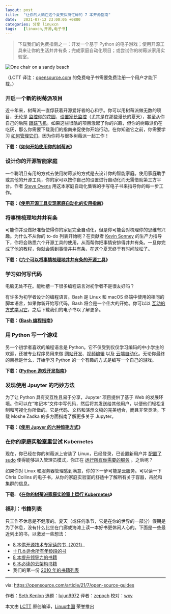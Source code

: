 ```yaml
---
layout: post
title:	"让你的大脑在这个夏天保持忙碌的 7 本开源指南"
date:	2021-07-12 23:00:05 +0800 
categories:	分享 linuxcn 
tags:	[linuxcn,开源,电子书]
---
```




> 
> 下载我们的免费指南之一：开发一个基于 Python 的电子游戏；使用开源工具来让你的生活井井有条；完成家庭自动化项目；或尝试你的树莓派家用实验室。
> 
> 
> 


![](/Asserts/Images//attachment/album/202107/12/225953hynu3qud32s1jn1z.jpg "One chair on a sandy beach")


（LCTT 译注：[opensource.com](http://opensource.com) 的免费电子书需要免费注册一个用户才能下载。）


### 开启一个新的树莓派项目


近十年来，树莓派一直俘获着开源爱好者的心和手。你可以用树莓派做无数的项目，无论是 [监控你的花园](https://opensource.com/article/21/5/monitor-greenhouse-open-source)、[设置家长监控](https://opensource.com/article/21/3/raspberry-pi-parental-control)（尤其是在那些漫长的夏天），甚至从你自己的后院 [跟踪飞机](https://opensource.com/article/21/3/tracking-flights-raspberry-pi)。如果这些很酷的项目激起了你的兴趣，但你的树莓派仍在吃灰，那么你需要下载我们的指南来促使你开始行动。在你知道它之前，你需要学习 [如何管理它们](https://opensource.com/article/21/5/raspberry-pi-cockpit)，因为你将与很多树莓派一起工作！


**下载：《[如何开始使用你的树莓派](https://opensource.com/downloads/raspberry-pi-guide)》**


### 设计你的开源智能家庭


一个聪明且有用的方式去使用树莓派的方式是去设计你的智能家庭。使用家庭助手或其他的开源工具，你的家可以按你自己的设置进行自动化而无需借助第三方平台。作者 [Steve Ovens](https://opensource.com/downloads/home-automation-ebook) 用这本家庭自动化集锦的手写电子书来指导你的每一步工作。


**下载：《[使用开源工具实现家庭自动化的实用指南](https://opensource.com/downloads/home-automation-ebook)》**


### 将事情梳理地井井有条


可能你并没做好准备使得你的家庭完全自动化，但是你可能会对梳理你的思维有兴趣。为什么不从你的 to-do 列表开始呢？在贡献者 [Kevin Sonney](https://opensource.com/users/ksonney) 的生产力指导下，你将会熟悉六个开源工具的使用，从而帮你把事情安排得井井有条。一旦你完成了他的教程，你就会感到事情井井有条，在这个夏天终于有时间放松了。


**下载：《[六个可以将事情梳理地井井有条的开源工具](https://opensource.com/downloads/organization-tools)》**


### 学习如何写代码


电脑无处不在。能吐槽一下很多编程语言对初学者不是很友好吗？


有许多为初学者设计的编程语言。Bash 是 Linux 和 macOS 终端中使用的相同的脚本语言，如果你新开始写代码，Bash 将会是一个伟大的开始。你可以以 [互动的方式学习它](https://opensource.com/article/19/10/learn-bash-command-line-games#bashcrawl)，之后下载我们的电子书以了解更多。


**下载：《[Bash 编程指南](https://opensource.com/downloads/bash-programming-guide)》**


### 用 Python 写一个游戏


另一个初学者喜欢的编程语言是 Python。它不仅受到仅仅学习编码的中小学生的欢迎，还被专业程序员用来做 [网站开发](https://opensource.com/article/18/4/flask)、[视频编辑](https://opensource.com/article/21/2/linux-python-video) 以及 [云端自动化](https://opensource.com/article/19/2/quickstart-guide-ansible)。无论你最终的目标是什么，开始学习 Python 的一个有趣的方式是编写一个自己的游戏。


**下载：《[Python 游戏开发指南](https://opensource.com/downloads/python-gaming-ebook)》**


### 发现使用 Jpuyter 的巧妙方法


为了让 Python 具有交互性且易于分享，Jupyter 项目提供了基于 Web 的发展环境。你可以在“笔记本”文件中写代码，然后将其发送给其他用户，以便他们轻松复制和可视化你所做的。它是代码、文档和演示文稿的完美组合，而且非常灵活。下载 Moshe Zadka 的多方面指南了解更多关于 Jupyter。


**下载：《[使用 Jupyer 的六种惊艳方式](https://opensource.com/downloads/jupyter-guide)》**


### 在你的家庭实验室里尝试 Kubernetes


现在，你已经在你的树莓派上安装了 Linux，已经登录，已设置新用户并 [配置了 sudo](https://opensource.com/article/19/10/know-about-sudo) 使得能够进入管理员模式，你正在 [运行所有你需要的服务](https://opensource.com/article/20/5/systemd-units) 。之后呢？


如果你对 Linux 和服务器管理感到满意，你的下一步可能是云服务。可以读一下 Chris Collins 的电子书，从你的家庭实验室的舒适中了解所有关于容器，吊舱和集群的信息。


**下载: 《[在你的树莓派家庭实验室上运行 Kubernetes](https://opensource.com/downloads/kubernetes-raspberry-pi)》**


### 福利：书籍列表


只工作不休息是不健康的。夏天（或任何季节，它是在你的世界的一部分）假期是为了休息，没有什么比坐在门廊或海滩上读一本好书更休闲人心的。下面是一些最近列出的书，以激发一些想法：


* [8 本供开源技术专家读的书（2021）](https://opensource.com/article/21/6/2021-opensourcecom-summer-reading-list)
* [十几本适合所有年龄段的书](https://opensource.com/article/20/6/summer-reading-list)
* [8 本提升领导力的书籍](https://enterprisersproject.com/article/2021/5/8-leadership-books-self-improvement)
* [6 本必读的云架构书籍](https://www.redhat.com/architect/books-cloud-architects)
* 我们的第一份 [2010 年的书籍列表](https://opensource.com/life/10/8/open-books-opensourcecom-summer-reading-list)




---


via: <https://opensource.com/article/21/7/open-source-guides>


作者：[Seth Kenlon](https://opensource.com/users/seth) 选题：[lujun9972](https://github.com/lujun9972) 译者：[zepoch](https://github.com/zepoch) 校对：[wxy](https://github.com/wxy)


本文由 [LCTT](https://github.com/LCTT/TranslateProject) 原创编译，[Linux中国](https://linux.cn/) 荣誉推出
